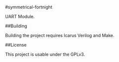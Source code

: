 #symmetrical-fortnight

UART Module. 

##Building

Building the project requires Icarus Verilog and Make. 

##License

This project is usable under the GPLv3. 


